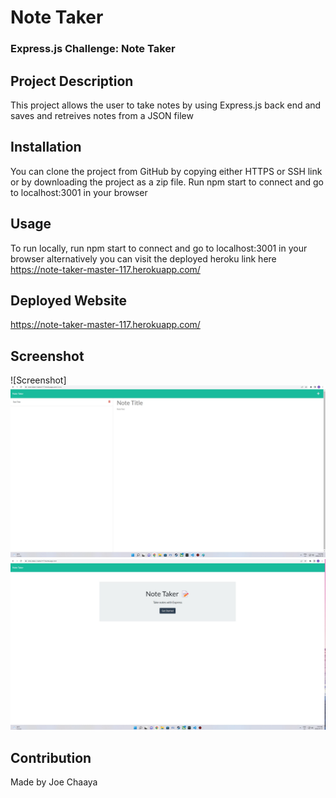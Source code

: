 # Note Taker

### Express.js Challenge: Note Taker


## Project Description
This project allows the user to take notes by using Express.js back end and saves and retreives notes from a JSON filew

## Installation
You can clone the project from GitHub by copying either HTTPS or SSH link or by downloading the project as a zip file. Run npm start to connect and go to localhost:3001 in your browser

## Usage
To run locally, run npm start to connect and go to localhost:3001 in your browser alternatively you can visit the deployed heroku link here https://note-taker-master-117.herokuapp.com/

## Deployed Website
https://note-taker-master-117.herokuapp.com/

## Screenshot
![Screenshot]
![MAINPAGE](notes.jpg)
![NOTETAKER](notesmainpage.jpg)
  

## Contribution
Made by Joe Chaaya